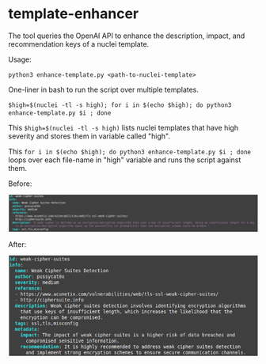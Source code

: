 # template-enhancer
The tool queries the OpenAI API to enhance the description, impact, and recommendation keys of a nuclei template.

Usage:

```
python3 enhance-template.py <path-to-nuclei-template>
```

One-liner in bash to run the script over multiple templates.

```
$high=$(nuclei -tl -s high); for i in $(echo $high); do python3 enhance-template.py $i ; done
```
This ```$high=$(nuclei -tl -s high)``` lists nuclei templates that have high severity and stores them in variable called "high".

This ```for i in $(echo $high); do python3 enhance-template.py $i ; done``` loops over each file-name in "high" variable and runs the script against them.

Before:

![Before](screenshots/before.png)


After:

![After](screenshots/after.png)

